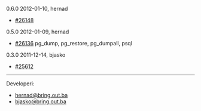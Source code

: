 0.6.0 2012-01-10, hernad

  -  [#26148](http://redmine.bring.out.ba/issues/26148)

0.5.0 2012-01-09, hernad

  - [#26136](http://redmine.bring.out.ba/issues/26136) pg_dump, pg_restore, pg_dumpall, psql

  
0.3.0 2011-12-14, bjasko

  - [#25612](http://redmine.bring.out.ba/issues/25612)


-------------

Developeri:

 - hernad@bring.out.ba
 - bjasko@bring.out.ba
